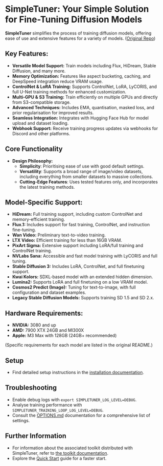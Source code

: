 # SimpleTuner: Your Simple Solution for Fine-Tuning Diffusion Models

**SimpleTuner** simplifies the process of training diffusion models, offering ease of use and extensive features for a variety of models. ([Original Repo](https://github.com/bghira/SimpleTuner))

## Key Features:

*   **Versatile Model Support:** Train models including Flux, HiDream, Stable Diffusion, and many more.
*   **Memory Optimization:** Features like aspect bucketing, caching, and DeepSpeed integration reduce VRAM usage.
*   **ControlNet & LoRA Training:** Supports ControlNet, LoRA, LyCORIS, and full U-Net training methods for enhanced customization.
*   **Multi-GPU & S3 Training:** Train efficiently on multiple GPUs and directly from S3-compatible storage.
*   **Advanced Techniques:** Includes EMA, quantisation, masked loss, and prior regularisation for improved results.
*   **Seamless Integration:** Integrates with Hugging Face Hub for model upload and dataset loading.
*   **Webhook Support:** Receive training progress updates via webhooks for Discord and other platforms.

## Core Functionality

*   **Design Philosophy:**
    *   **Simplicity**: Prioritising ease of use with good default settings.
    *   **Versatility**: Supports a broad range of image/video datasets, including everything from smaller datasets to massive collections.
    *   **Cutting-Edge Features**: Uses tested features only, and incorporates the latest training methods.

## Model-Specific Support:

*   **HiDream:** Full training support, including custom ControlNet and memory-efficient training.
*   **Flux.1:** Includes support for fast training, ControlNet, and instruction fine-tuning.
*   **Wan Video:** Preliminary text-to-video training.
*   **LTX Video:** Efficient training for less than 16GB VRAM.
*   **PixArt Sigma:** Extensive support including LoRA/full training and ControlNet training.
*   **NVLabs Sana:** Accessible and fast model training with LyCORIS and full tuning.
*   **Stable Diffusion 3:** Includes LoRA, ControlNet, and full finetuning support.
*   **Kwai Kolors:** SDXL-based model with an extended hidden dimension.
*   **Lumina2:** Supports LoRA and full finetuning on a low VRAM model.
*   **Cosmos2 Predict (Image):** Tuning for text-to-image, with full configuration and dataset examples.
*   **Legacy Stable Diffusion Models:** Supports training SD 1.5 and SD 2.x.

## Hardware Requirements:

*   **NVIDIA:** 3080 and up
*   **AMD:** 7900 XTX 24GB and MI300X
*   **Apple:** M3 Max with 128GB (24GB+ recommended)

(Specific requirements for each model are listed in the original README.)

## Setup

*   Find detailed setup instructions in the [installation documentation](/INSTALL.md).

## Troubleshooting

*   Enable debug logs with `export SIMPLETUNER_LOG_LEVEL=DEBUG`.
*   Analyse training performance with `SIMPLETUNER_TRAINING_LOOP_LOG_LEVEL=DEBUG`.
*   Consult the [OPTIONS.md](OPTIONS.md) documentation for a comprehensive list of settings.

## Further Information
*   For information about the associated toolkit distributed with SimpleTuner, refer to [the toolkit documentation](/toolkit/README.md).
*   Explore the [Quick Start](/documentation/QUICKSTART.md) guide for a faster start.